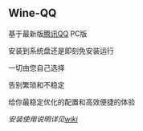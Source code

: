 **Wine-QQ**
--------------------

基于最新版[腾讯QQ](http://im.qq.com) PC版

安装到系统盘还是即刻免安装运行

一切由您自己选择  

告别繁琐和不稳定  

给你最稳定优化的配置和高效便捷的体验  

*安装使用说明详见[wiki](https://github.com/askme765cs/Wine-QQ/wiki)*
